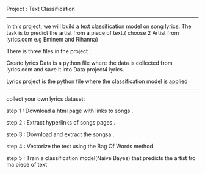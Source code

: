 Project : Text Classification 

******************************

In this project, we will build a text classification model on song lyrics. The task is to predict the artist from a piece of text.( choose 2 Artist from lyrics.com  e.g Eminem and Rihanna)

There is three files in the project : 

Create lyrics Data  is  a python file where the data is collected from lyrics.com and save it into Data project4 lyrics.

Lyrics project is the python file where the classification model is applied



****************************
 collect your own lyrics dataset:

 step 1 : Download a html page with links to songs .

 step 2 : Extract hyperlinks of songs pages .

 step 3 : Download and extract the songsa .

 step 4 : Vectorize the text using the Bag Of Words method 

 step 5 : Train a classification model(Naive Bayes) that predicts the artist fro ma piece of text

